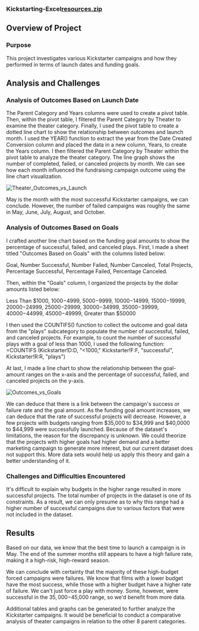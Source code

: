 ### Kickstarting-Excel[resources.zip](https://github.com/anthonyrorozco/Kickstarting-Excel/files/8922717/resources.zip)

## Overview of Project
### Purpose

This project investigates various Kickstarter campaigns and how they performed in terms of launch dates and funding goals.

## Analysis and Challenges
### Analysis of Outcomes Based on Launch Date

The Parent Category and Years columns were used to create a pivot table. Then, within the pivot table, I filtered the Parent Category by Theater to examine the theater category. Finally, I used the pivot table to create a dotted line chart to show the relationship between outcomes and launch month.
I used the YEAR() function to extract the year from the Date Created Conversion column and placed the data in a new column, Years, to create the Years column. I then filtered the Parent Category by Theater within the pivot table to analyze the theater category.
The line graph shows the number of completed, failed, or canceled projects by month. We can see how each month influenced the fundraising campaign outcome using the line chart visualization.

![Theater_Outcomes_vs_Launch](https://user-images.githubusercontent.com/105666905/174185738-02cbb236-c6f4-4caf-a6e2-a81c74bc50f8.png)

May is the month with the most successful Kickstarter campaigns, we can conclude. However, the number of failed campaigns was roughly the same in May, June, July, August, and October.

### Analysis of Outcomes Based on Goals

I crafted another line chart based on the funding goal amounts to show the percentage of successful, failed, and canceled plays.
First, I made a sheet titled "Outcomes Based on Goals" with the columns listed below:

Goal, Number Successful, Number Failed, Number Canceled, Total Projects, Percentage Successful, Percentage Failed, Percentage Canceled.

Then, within the "Goals" column, I organized the projects by the dollar amounts listed below:

Less Than $1000, $1000-$4999, $5000-$9999, $10000-$14999, $15000-$19999, $20000-$24999, $25000-$29999, $30000-$34999, $35000-$39999, $40000-$44999, $45000-$49999, Greater than $50000

I then used the COUNTIFS() function to collect the outcome and goal data from the "plays" subcategory to populate the number of successful, failed, and canceled projects. For example, to count the number of successful plays with a goal of less than 1000, I used the following function: =COUNTIFS (Kickstarter!D:D, "<1000," Kickstarter!F:F, "successful", Kickstarter!R:R, "plays")

At last, I made a line chart to show the relationship between the goal-amount ranges on the x-axis and the percentage of successful, failed, and canceled projects on the y-axis.

![Outcomes_vs_Goals](https://user-images.githubusercontent.com/105666905/174205693-eec13762-a276-44b1-b047-528a53e3ba3e.png)

We can deduce that there is a link between the campaign's success or failure rate and the goal amount. As the funding goal amount increases, we can deduce that the rate of successful projects will decrease. However, a few projects with budgets ranging from $35,000 to $34,999 and $40,0000 to $44,999 were successfully launched. Because of the dataset's limitations, the reason for the discrepancy is unknown. We could theorize that the projects with higher goals had higher demand and a better marketing campaign to generate more interest, but our current dataset does not support this. More data sets would help us apply this theory and gain a better understanding of it.

### Challenges and Difficulties Encountered

It's difficult to explain why budgets in the higher range resulted in more successful projects. The total number of projects in the dataset is one of its constraints. As a result, we can only presume as to why this range had a higher number of successful campaigns due to various factors that were not included in the dataset.

## Results

Based on our data, we know that the best time to launch a campaign is in May. The end of the summer months still appears to have a high failure rate, making it a high-risk, high-reward season.

We can conclude with certainty that the majority of these high-budget forced campaigns were failures. We know that films with a lower budget have the most success, while those with a higher budget have a higher rate of failure. We can't just force a play with money. Some, however, were successful in the $35,000-$45,000 range, so we'd benefit from more data.

Additional tables and graphs can be generated to further analyze the Kickstarter campaigns. It would be beneficial to conduct a comparative analysis of theater campaigns in relation to the other 8 parent categories.
